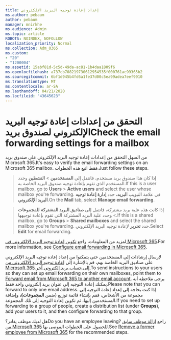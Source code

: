 ```yaml
---
title: إعداد إعادة توجيه البريد الإلكتروني
ms.author: pebaum
author: pebaum
manager: mnirkhe
ms.audience: Admin
ms.topic: article
ROBOTS: NOINDEX, NOFOLLOW
localization_priority: Normal
ms.collection: Adm_O365
ms.custom:
- "20"
- "1200004"
ms.assetid: 15abf81d-5c5d-49da-ac81-1b4daa1809f6
ms.openlocfilehash: a737cb708219730612954535f000761ac99365b2
ms.sourcegitcommit: 6bf1d945b4fd6a1fe37d00c5ea99adea7eef9910
ms.translationtype: MT
ms.contentlocale: ar-SA
ms.lasthandoff: 04/21/2020
ms.locfileid: "43645623"
---
```

# <a name="check-the-email-forwarding-settings-for-a-mailbox"></a><span data-ttu-id="d02ad-102">التحقق من إعدادات إعادة توجيه البريد الإلكتروني لصندوق بريد</span><span class="sxs-lookup"><span data-stu-id="d02ad-102">Check the email forwarding settings for a mailbox</span></span>

<span data-ttu-id="d02ad-103">من السهل التحقق من إعدادات إعادة توجيه البريد الإلكتروني على صندوق بريد Microsoft 365.</span><span class="sxs-lookup"><span data-stu-id="d02ad-103">It's easy to verify the email forwarding settings on an Microsoft 365 mailbox.</span></span> <span data-ttu-id="d02ad-104">فقط اتبع هذه الخطوات.</span><span class="sxs-lookup"><span data-stu-id="d02ad-104">Just follow these steps.</span></span>
  
> <span data-ttu-id="d02ad-105">إذا كان هذا صندوق بريد مستخدم، فانتقل إلى **المستخدمين** \> **النشطين** وحدد المستخدم الذي تقوم بإعادة توجيه صندوق البريد الخاصة به.</span><span class="sxs-lookup"><span data-stu-id="d02ad-105">If this is a user mailbox, go to **Users** \> **Active users** and select the user whose mailbox you're forwarding.</span></span> <span data-ttu-id="d02ad-106">في علامة التبويب **البريد،** حدد **إدارة إعادة توجيه البريد الإلكتروني**.</span><span class="sxs-lookup"><span data-stu-id="d02ad-106">On the **Mail** tab, select **Manage email forwarding**.</span></span>

> <span data-ttu-id="d02ad-107">إذا كانت هذه علبة بريد مشتركة، فانتقل إلى **صناديق البريد المشتركة** **للمجموعات** \> وحدد علبة البريد المشتركة التي تقوم بإعادة توجيهها.</span><span class="sxs-lookup"><span data-stu-id="d02ad-107">If this is a shared mailbox, go to **Groups** \> **Shared mailboxes** and select the shared mailbox you're forwarding.</span></span> <span data-ttu-id="d02ad-108">حدد **تحرير** لإعادة توجيه البريد الإلكتروني.</span><span class="sxs-lookup"><span data-stu-id="d02ad-108">Select **Edit** for email forwarding.</span></span>

<span data-ttu-id="d02ad-109">لمزيد من المعلومات، راجع [تكوين إعادة توجيه البريد الإلكتروني في Microsoft 365](https://docs.microsoft.com/office365/admin/email/configure-email-forwarding).</span><span class="sxs-lookup"><span data-stu-id="d02ad-109">For more information, see [Configure email forwarding in Microsoft 365](https://docs.microsoft.com/office365/admin/email/configure-email-forwarding).</span></span>
  
<span data-ttu-id="d02ad-110">لإرسال إرشادات إلى المستخدمين حتى يتمكنوا من إعداد إعادة توجيه البريد الإلكتروني على صناديق البريد الخاصة بهم، قم بالإشارة إلى [إعادة توجيه البريد الإلكتروني من Microsoft 365 إلى حساب بريد إلكتروني آخر.](https://support.office.com/article/Forward-email-from-Office-365-to-another-email-account-1ed4ee1e-74f8-4f53-a174-86b748ff6a0e)</span><span class="sxs-lookup"><span data-stu-id="d02ad-110">To send instructions to your users so they can set up email forwarding on their own mailboxes, point them to [Forward email from Microsoft 365 to another email account](https://support.office.com/article/Forward-email-from-Office-365-to-another-email-account-1ed4ee1e-74f8-4f53-a174-86b748ff6a0e).</span></span> <span data-ttu-id="d02ad-111">يرجى ملاحظة أنه يمكنك إعادة التوجيه إلى عنوان بريد إلكتروني واحد فقط.</span><span class="sxs-lookup"><span data-stu-id="d02ad-111">Please note that you can forward to only one email address.</span></span> <span data-ttu-id="d02ad-112">إذا كنت بحاجة إلى إعداد إعادة التوجيه إلى مجموعة من الأشخاص، فقم بإنشاء قائمة توزيع (ضمن **المجموعات)،** وإضافة المستخدمين إليها، ثم تكوين إعادة التوجيه إلى تلك المجموعة.</span><span class="sxs-lookup"><span data-stu-id="d02ad-112">If you need to set up forwarding to a group of people, create a distribution list (under **Groups**), add your users to it, and then configure forwarding to that group.</span></span>
  
<span data-ttu-id="d02ad-113">هل لديك موظف يغادر؟</span><span class="sxs-lookup"><span data-stu-id="d02ad-113">Do you have an employee leaving?</span></span> <span data-ttu-id="d02ad-114">راجع [إزالة موظف سابق من Microsoft 365](https://docs.microsoft.com/office365/admin/add-users/remove-former-employee) للحصول على الخطوات الموصى بها.</span><span class="sxs-lookup"><span data-stu-id="d02ad-114">See [Remove a former employee from Microsoft 365](https://docs.microsoft.com/office365/admin/add-users/remove-former-employee) for the recommended steps.</span></span>